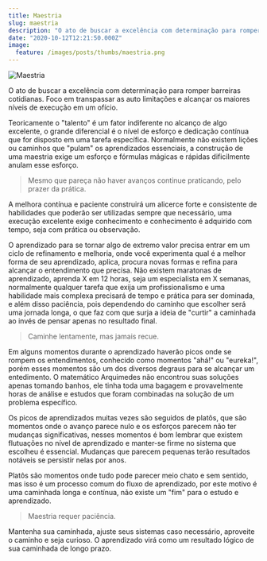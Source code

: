 ```yaml
---
title: Maestria
slug: maestria
description: "O ato de buscar a excelência com determinação para romper barreiras cotidianas. Foco em transpassar as auto limitações e alcançar os maiores níveis de execução em um ofício."
date: "2020-10-12T12:21:50.000Z"
image:
  feature: /images/posts/thumbs/maestria.png
---
```


![Maestria](/images/posts/thumbs/maestria.png)

O ato de buscar a excelência com determinação para romper barreiras cotidianas. Foco em transpassar as auto limitações e alcançar os maiores níveis de execução em um ofício.

Teoricamente o "talento" é um fator indiferente no alcanço de algo excelente, o grande diferencial é o nível de esforço e dedicação contínua que for disposto em uma tarefa específica. Normalmente não existem lições ou caminhos que "pulam" os aprendizados essenciais, a construção de uma maestria exige um esforço e fórmulas mágicas e rápidas dificilmente anulam esse esforço.

> Mesmo que pareça não haver avanços continue praticando, pelo prazer da prática.

A melhora contínua e paciente construirá um alicerce forte e consistente de habilidades que poderão ser utilizadas sempre que necessário, uma execução excelente exige conhecimento e conhecimento é adquirido com tempo, seja com prática ou observação.

O aprendizado para se tornar algo de extremo valor precisa entrar em um ciclo de refinamento e melhoria, onde você experimenta qual é a melhor forma de seu aprendizado, aplica, procura novas formas e refina para alcançar o entendimento que precisa. Não existem maratonas de aprendizado, aprenda X em 12 horas, seja um especialista em X semanas, normalmente qualquer tarefa que exija um profissionalismo e uma habilidade mais complexa precisará de tempo e prática para ser dominada, e além disso paciência, pois dependendo do caminho que escolher será uma jornada longa, o que faz com que surja a ideia de "curtir" a caminhada ao invés de pensar apenas no resultado final.

> Caminhe lentamente, mas jamais recue.

Em alguns momentos durante o aprendizado haverão picos onde se rompem os entendimentos, conhecido como momentos "ahá!" ou "eureka!", porém esses momentos são um dos diversos degraus para se alcançar um entedimento. O matemático Arquimedes não encontrou suas soluções apenas tomando banhos, ele tinha toda uma bagagem e provavelmente horas de análise e estudos que foram combinadas na solução de um problema específico.

Os picos de aprendizados muitas vezes são seguidos de platôs, que são momentos onde o avanço parece nulo e os esforços parecem não ter mudanças significativas, nesses momentos é bom lembrar que existem flutuações no nível de aprendizado e manter-se firme no sistema que escolheu é essencial. Mudanças que parecem pequenas terão resultados notáveis se persistir nelas por anos.

Platôs são momentos onde tudo pode parecer meio chato e sem sentido, mas isso é um processo comum do fluxo de aprendizado, por este motivo é uma caminhada longa e contínua, não existe um "fim" para o estudo e aprendizado.

> Maestria requer paciência. 

Mantenha sua caminhada, ajuste seus sistemas caso necessário, aproveite o caminho e seja curioso. O aprendizado virá como um resultado lógico de sua caminhada de longo prazo.
